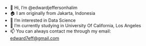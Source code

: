 - 👋 Hi, I’m @edwardjeffersonhalim
- 🏠 I am originally from Jakarta, Indonesia
- 👀 I’m interested in Data Science
- 🌱 I’m currently studying in University Of California, Los Angeles 
- 📫 You can always contact me through my email: edward7eff@gmail.com

<!---
edwardjeffersonhalim/edwardjeffersonhalim is a ✨ special ✨ repository because its `README.md` (this file) appears on your GitHub profile.
You can click the Preview link to take a look at your changes.
--->

